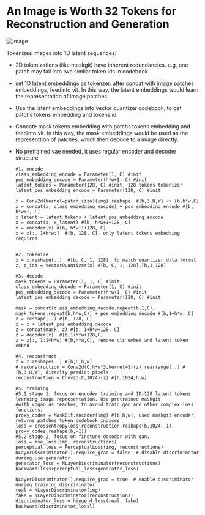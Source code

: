 # An Image is Worth 32 Tokens for Reconstruction and Generation
![image](https://github.com/user-attachments/assets/c3ced2f4-69f3-445b-8f2c-8a306025fe51)

Tokenizes images into 1D latent sequences:
- 2D tokenizations (like maskgit) have inherent redundancies. e.g, one patch may fall into two similar token ids in codebook
- set 1D latent embeddings as tokenzer. after concat with image patches embeddings, feedinto vit. In this way,
  the latent embeddings would learn the representation of image patches.
- Use the latent embeddings into vector quantizer codebook, to get patchs tokens embedding and tokens id.
- Concate mask tokens embedding with patchs tokens embedding and feedinto vit. In this way, the mask embeddings would be used
  as the representtion of patches, which then decode to a image directly.
- No pretrained vae needed, it uses regular encoder and decoder structure
  


      #1. encode
      class_embedding_encode = Parameter(1, C) #init
      pos_embedding_encode = Parameter(h*w+1, C) #init
      latent_tokens = Parameter(128, C) #init, 128 tokens tokenizer
      latent_pos_embedding_encode = Parameter(128, C) #init
      
      x = Conv2d(kernel=patch_size)(img).reshape  #[b,3,H,W] -> [b,h*w,C]
      x = concat(x, class_embedding_encode) + pos_embedding_encode #[b, h*w+1, C]
      x_latent = latent_tokens + latent_pos_embedding_encode
      x = concat(x, x_latent) #[b, h*w+1+128, C]
      x = encoder(x) #[b, h*w+1+128, C]
      x = x[:, 1+h*w:]  #[b, 128, C], only latent tokens embedding required
      
      
      #2. tokenize
      x = x.reshape(..)  #[b, C, 1, 128], to match quantizer data format
      z, z_ids = VectorQuantizer(x) #[b, C, 1, 128],[b,1,128]
      
      #3. decode
      mask_tokens = Parameter(1, 1, C) #init
      class_embedding_decode = Parameter(1, C) #init
      pos_embedding_decode = Parameter(h*w+1, C) #init
      latent_pos_embedding_decode = Parameter(128, C) #init
      
      mask = concat(class_embedding_decode.repeat(b,1,C), mask_tokens.repeat(b,h*w,C)) + pos_embedding_decode #[b,1+h*w, C]
      z = reshape(..) #[b, 128, C]
      z = z + latent_pos_embedding_decode
      z = concat(mask, z) #[b, 1+h*w+128, C]
      z = decoder(z)  #[b,1+h*w+128,C]
      z = z[:, 1:1+h*w] #[b,h*w,C], remove cls embed and latent token embed
  
      #4. reconstruct
      z = z.reshape(..) #[b,C,h,w]
      # reconstruction = Conv2d(C,h*w*3,kernel=1)(z).rearrange(..) #[b,3,H,W], direclty predict pixels
      reconstruction = Conv2d(C,1024)(z) #[b,1024,h,w]

      #5. training
      #5.1 stage 1, focus on encoder training and 1D-128 latent tokens learning image representation. Use pretrained maskgit
      #with vqgan as teacher, to avoid train gan and other complex loss functions.
      proxy_codes = MaskGit.encoder(img) #[b,h,w], used maskgit encoder, returns patches token codebook indices
      loss = crossentropyloss(reconstruction.reshape(b,1024,-1), proxy_codes.reshape(b,-1))
      #5.2 stage 2, focus on finetune decoder with gan.
      loss = mse_loss(img, reconstructions)
      perceptual_loss = PerceptualLoss(img, reconstructions)
      NLayerDiscriminator().require_grad = false  # disable discriminator during use generator
      generator_loss = NLayerDiscriminator(reconstructions)
      backward(loss+perceptual_loss+generator_loss)

      NLayerDiscriminator().require_grad = true  # enable discriminator during training discriminator
      real = NLayerDiscriminator(img)
      fake = NLayerDiscriminator(reconstructions)
      discriminator_loss = hinge_d_loss(real, fake)
      backward(discriminator_lossl)
  
      
    

